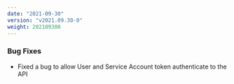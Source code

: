 ```yaml
---
date: "2021-09-30"
version: "v2021.09.30-0"
weight: 202109300
---
```


### <span class="label label-orange">Bug Fixes</span>
- Fixed a bug to allow User and Service Account token authenticate to the API